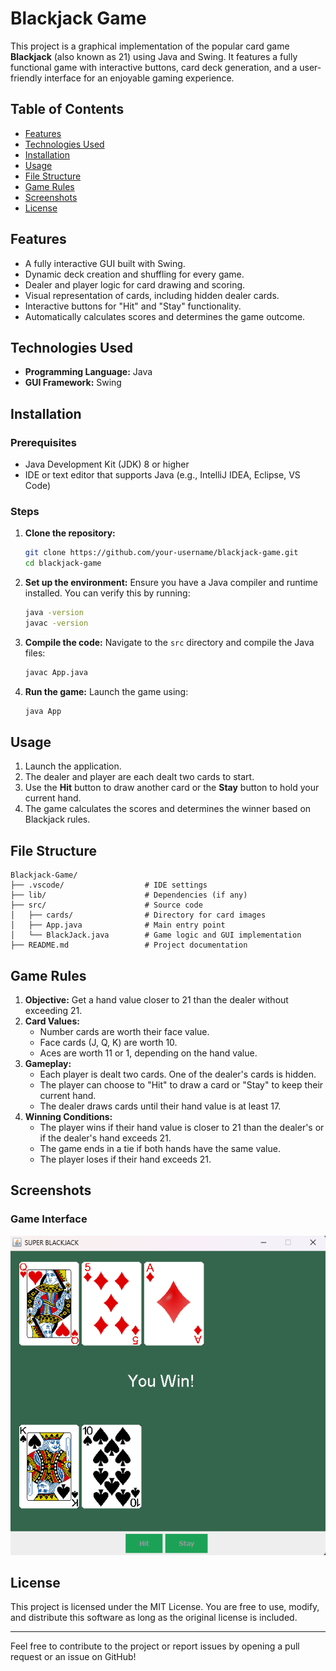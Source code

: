 # Blackjack Game

This project is a graphical implementation of the popular card game **Blackjack** (also known as 21) using Java and Swing. It features a fully functional game with interactive buttons, card deck generation, and a user-friendly interface for an enjoyable gaming experience.

## Table of Contents
- [Features](#features)
- [Technologies Used](#technologies-used)
- [Installation](#installation)
- [Usage](#usage)
- [File Structure](#file-structure)
- [Game Rules](#game-rules)
- [Screenshots](#screenshots)
- [License](#license)

## Features
- A fully interactive GUI built with Swing.
- Dynamic deck creation and shuffling for every game.
- Dealer and player logic for card drawing and scoring.
- Visual representation of cards, including hidden dealer cards.
- Interactive buttons for "Hit" and "Stay" functionality.
- Automatically calculates scores and determines the game outcome.

## Technologies Used
- **Programming Language:** Java
- **GUI Framework:** Swing

## Installation

### Prerequisites
- Java Development Kit (JDK) 8 or higher
- IDE or text editor that supports Java (e.g., IntelliJ IDEA, Eclipse, VS Code)

### Steps
1. **Clone the repository:**
   ```bash
   git clone https://github.com/your-username/blackjack-game.git
   cd blackjack-game
   ```

2. **Set up the environment:**
   Ensure you have a Java compiler and runtime installed. You can verify this by running:
   ```bash
   java -version
   javac -version
   ```

3. **Compile the code:**
   Navigate to the `src` directory and compile the Java files:
   ```bash
   javac App.java
   ```

4. **Run the game:**
   Launch the game using:
   ```bash
   java App
   ```

## Usage
1. Launch the application.
2. The dealer and player are each dealt two cards to start.
3. Use the **Hit** button to draw another card or the **Stay** button to hold your current hand.
4. The game calculates the scores and determines the winner based on Blackjack rules.

## File Structure
```
Blackjack-Game/
├── .vscode/                  # IDE settings
├── lib/                      # Dependencies (if any)
├── src/                      # Source code
│   ├── cards/                # Directory for card images
│   ├── App.java              # Main entry point
│   └── BlackJack.java        # Game logic and GUI implementation
├── README.md                 # Project documentation
```

## Game Rules
1. **Objective:** Get a hand value closer to 21 than the dealer without exceeding 21.
2. **Card Values:**
   - Number cards are worth their face value.
   - Face cards (J, Q, K) are worth 10.
   - Aces are worth 11 or 1, depending on the hand value.
3. **Gameplay:**
   - Each player is dealt two cards. One of the dealer's cards is hidden.
   - The player can choose to "Hit" to draw a card or "Stay" to keep their current hand.
   - The dealer draws cards until their hand value is at least 17.
4. **Winning Conditions:**
   - The player wins if their hand value is closer to 21 than the dealer's or if the dealer's hand exceeds 21.
   - The game ends in a tie if both hands have the same value.
   - The player loses if their hand exceeds 21.

## Screenshots
### Game Interface
![Game Interface](static/screenshots/bJack.png)

## License
This project is licensed under the MIT License. You are free to use, modify, and distribute this software as long as the original license is included.

---
Feel free to contribute to the project or report issues by opening a pull request or an issue on GitHub!

